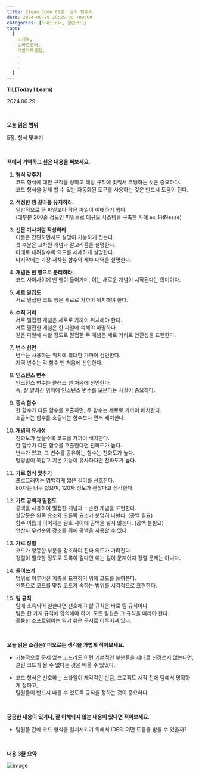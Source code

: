 ```yaml
---
title: Clean Code 05장. 형식 맞추기
date: 2024-06-29 20:25:00 +09:00
categories: [노마드코더, 클린코드]
tags:
  [
    노개북,
    노마드코더,
    개발자북클럽,
    .
    .
    .
  ]
---
```



__TIL(Today I Learn)__

2024.06.29

<br/>

__오늘 읽은 범위__

5장. 형식 맞추기

<br/>

__책에서 기억하고 싶은 내용을 써보세요.__

01. **형식 맞추기** <br/> 
   코드 형식에 대한 규칙을 정하고 해당 규칙에 맞춰서 코딩하는 것은 중요하다. <br/>
   코드 형식을 강제 할 수 있는 자동화된 도구를 사용하는 것은 반드시 도움이 된다.


02. **적정한 행 길이를 유지하라.** <br/>
   일반적으로 큰 파일보다 작은 파일이 이해하기 쉽다. <br/>
   (대부분 200줄 정도인 파일들로 대규모 시스템을 구축한 사례 ex. FitNesse)


03. **신문 기사처럼 작성하라.** <br/>
   이름은 간단하면서도 설명이 가능하게 짓는다. <br/>
   첫 부분은 고차원 개념과 알고리즘을 설명한다. <br/>
   아래로 내려갈수록 의도를 세세하게 설명한다. <br/>
   마지막에는 가장 저차원 함수와 세부 내역을 설명한다.


04. **개념은 빈 행으로 분리하라.** <br/>
   코드 사이사이에 빈 행이 들어가며, 이는 새로운 개념이 시작된다는 의미이다. <br/>


05. **세로 밀집도** <br/>
   서로 밀접한 코드 행은 세로로 가까이 위치해야 한다. <br/>
   

06. **수직 거리** <br/>
   서로 밀접한 개념은 세로로 가까이 위치해야 한다. <br/> 
   서로 밀접한 개념은 한 파일에 속해야 마땅하다. <br/>
   같은 파일에 속할 정도로 밀접한 두 개념은 세로 거리로 연관성을 표현한다.
   

07. **변수 선언** <br/>
   변수는 사용하는 위치에 최대한 가까이 선언한다. <br/>
   지역 변수는 각 함수 맨 처음에 선언한다. <br/>
   

08. **인스턴스 변수** <br/>
   인스턴스 변수는 클래스 맨 처음에 선언한다. <br/>
   즉, 잘 알려진 위치에 인스턴스 변수를 모은다는 사실이 중요하다.


09. **종속 함수** <br/>
   한 함수가 다른 함수를 호출하면, 두 함수는 세로로 가까이 배치한다. <br/>
   호출하는 함수를 호출되는 함수보다 먼저 배치한다.


10. **개념적 유사성** <br/>
   친화도가 높을수록 코드를 가까이 배치한다. <br/>
   한 함수가 다른 함수를 호출한다면 친화도가 높다. <br/>
   변수가 있고, 그 변수를 공유하는 함수는 친화도가 높다. <br/>
   명명법이 똑같고 기본 기능이 유사하다면 친화도가 높다. 
   
   
11. **가로 형식 맞추기** <br/>
   프로그래머는 명백하게 짧은 길이를 선호한다. <br/>
   80자는 너무 짧으며, 120자 정도가 괜찮다고 생각한다.


12. **가로 공백과 밀접도** <br/>
   공백을 사용하여 밀접한 개념과 느슨한 개념을 표현한다. <br/>
   할당문은 왼쪽 요소와 오른쪽 요소가 분명히 나뉜다. (공백 필요) <br/>
   함수 이름과 이어지는 괄호 사이에 공백을 넣지 않는다. (공백 불필요) <br/>
   연산자 우선순위 강조를 위해 공백을 사용할 수 있다.
    

14. **가로 정렬** <br/>
   코드가 엉뚱한 부분을 강조하여 진짜 의도가 가려진다. <br/>
   정렬이 필요할 정도로 목록이 길다면 이는 길이 문제이지 정렬 문제는 아니다.


15. **들여쓰기** <br/>
   범위로 이루어진 계층을 표현하기 위해 코드를 들여쓴다. <br/>
   왼쪽으로 코드를 맞춰 코드가 속하는 범위를 시각적으로 표현한다.


16. **팀 규칙** <br/>
   팀에 소속되어 일한다면 선호해야 할 규칙은 바로 팀 규칙이다. <br/>
   팀은 한 가지 규칙에 합의해야 하며, 모든 팀원은 그 규칙을 따라야 한다. <br/>
   훌륭한 소프트웨어는 읽기 쉬운 문서로 이루어져 있다.

<br/>

__오늘 읽은 소감은? 떠오르는 생각을 가볍게 적어보세요.__

* 기능적으로 문제 없는 코드라도 이런 기본적인 부분들을 제대로 신경쓰지 않는다면, <br/>
  클린 코드가 될 수 없다는 것을 배울 수 있었다.


* 코드 형식은 선호하는 스타일이 제각각인 만큼, 프로젝트 시작 전에 팀에서 명확하게 정하고, <br/>
  팀원들이 반드시 따를 수 있도록 규칙을 정하는 것이 중요하다.

<br/>

__궁금한 내용이 있거나, 잘 이해되지 않는 내용이 있다면 적어보세요.__

* 팀원들 간에 코드 형식을 일치시키기 위해서 IDE의 어떤 도움을 받을 수 있을까?

<br/>

__내용 3줄 요약__

![image](https://github.com/handh0413/handh0413.github.io/assets/26155076/2bebe471-5678-48d2-bfc6-f9bdaf4659be)
